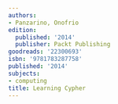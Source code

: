 ```yaml
---
authors:
- Panzarino, Onofrio
edition:
  published: '2014'
  publisher: Packt Publishing
goodreads: '22300693'
isbn: '9781783287758'
published: '2014'
subjects:
- computing
title: Learning Cypher
---
```


